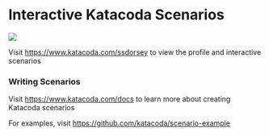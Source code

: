 # Interactive Katacoda Scenarios

[![](http://shields.katacoda.com/katacoda/ssdorsey/count.svg)](https://www.katacoda.com/ssdorsey "Get your profile on Katacoda.com")

Visit https://www.katacoda.com/ssdorsey to view the profile and interactive scenarios

### Writing Scenarios
Visit https://www.katacoda.com/docs to learn more about creating Katacoda scenarios

For examples, visit https://github.com/katacoda/scenario-example

